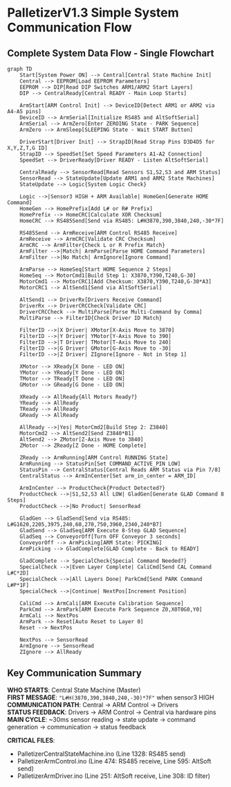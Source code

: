 # PalletizerV1.3 Simple System Communication Flow

## Complete System Data Flow - Single Flowchart

```mermaid
graph TD
    Start[System Power ON] --> Central[Central State Machine Init]
    Central --> EEPROM[Load EEPROM Parameters]
    EEPROM --> DIP[Read DIP Switches ARM1/ARM2 Start Layers]
    DIP --> CentralReady[Central READY - Main Loop Starts]
    
    ArmStart[ARM Control Init] --> DeviceID[Detect ARM1 or ARM2 via A4-A5 pins]
    DeviceID --> ArmSerial[Initialize RS485 and AltSoftSerial]
    ArmSerial --> ArmZero[Enter ZEROING State - PARK Sequence]
    ArmZero --> ArmSleep[SLEEPING State - Wait START Button]
    
    DriverStart[Driver Init] --> StrapID[Read Strap Pins D3D4D5 for X,Y,Z,T,G ID]
    StrapID --> SpeedSet[Set Speed Parameters A1-A2 Connection]
    SpeedSet --> DriverReady[Driver READY - Listen AltSoftSerial]
    
    CentralReady --> SensorRead[Read Sensors S1,S2,S3 and ARM Status]
    SensorRead --> StateUpdate[Update ARM1 and ARM2 State Machines]
    StateUpdate --> Logic{System Logic Check}
    
    Logic -->|Sensor3 HIGH + ARM Available| HomeGen[Generate HOME Command]
    HomeGen --> HomePrefix[Add L# or R# Prefix]
    HomePrefix --> HomeCRC[Calculate XOR Checksum]
    HomeCRC --> RS485Send[Send via RS485: L#H3870,390,3840,240,-30*7F]
    
    RS485Send --> ArmReceive[ARM Control RS485 Receive]
    ArmReceive --> ArmCRC[Validate CRC Checksum]
    ArmCRC --> ArmFilter{Check L or R Prefix Match}
    ArmFilter -->|Match| ArmParse[Parse HOME Command Parameters]
    ArmFilter -->|No Match| ArmIgnore[Ignore Command]
    
    ArmParse --> HomeSeq[Start HOME Sequence 2 Steps]
    HomeSeq --> MotorCmd1[Build Step 1: X3870,Y390,T240,G-30]
    MotorCmd1 --> MotorCRC1[Add Checksum: X3870,Y390,T240,G-30*A3]
    MotorCRC1 --> AltSend1[Send via AltSoftSerial]
    
    AltSend1 --> DriverRx[Drivers Receive Command]
    DriverRx --> DriverCRCCheck[Validate CRC]
    DriverCRCCheck --> MultiParse[Parse Multi-Command by Comma]
    MultiParse --> FilterID{Check Driver ID Match}
    
    FilterID -->|X Driver| XMotor[X-Axis Move to 3870]
    FilterID -->|Y Driver| YMotor[Y-Axis Move to 390]
    FilterID -->|T Driver| TMotor[T-Axis Move to 240]
    FilterID -->|G Driver| GMotor[G-Axis Move to -30]
    FilterID -->|Z Driver| ZIgnore[Ignore - Not in Step 1]
    
    XMotor --> XReady[X Done - LED ON]
    YMotor --> YReady[Y Done - LED ON]
    TMotor --> TReady[T Done - LED ON]  
    GMotor --> GReady[G Done - LED ON]
    
    XReady --> AllReady{All Motors Ready?}
    YReady --> AllReady
    TReady --> AllReady
    GReady --> AllReady
    
    AllReady -->|Yes| MotorCmd2[Build Step 2: Z3840]
    MotorCmd2 --> AltSend2[Send Z3840*B1]
    AltSend2 --> ZMotor[Z-Axis Move to 3840]
    ZMotor --> ZReady[Z Done - HOME Complete]
    
    ZReady --> ArmRunning[ARM Control RUNNING State]
    ArmRunning --> StatusPin[Set COMMAND_ACTIVE_PIN LOW]
    StatusPin --> CentralStatus[Central Reads ARM Status via Pin 7/8]
    CentralStatus --> ArmInCenter[Set arm_in_center = ARM_ID]
    
    ArmInCenter --> ProductCheck{Product Detected?}
    ProductCheck -->|S1,S2,S3 All LOW| GladGen[Generate GLAD Command 8 Steps]
    ProductCheck -->|No Product| SensorRead
    
    GladGen --> GladSend[Send via RS485: L#G1620,2205,3975,240,60,270,750,3960,2340,240*B7]
    GladSend --> GladSeq[ARM Execute 8-Step GLAD Sequence]
    GladSeq --> ConveyorOff[Turn OFF Conveyor 3 seconds]
    ConveyorOff --> ArmPicking[ARM State: PICKING]
    ArmPicking --> GladComplete[GLAD Complete - Back to READY]
    
    GladComplete --> SpecialCheck{Special Command Needed?}
    SpecialCheck -->|Even Layer Complete| CaliCmd[Send CAL Command L#C*2D]
    SpecialCheck -->|All Layers Done| ParkCmd[Send PARK Command L#P*1F]
    SpecialCheck -->|Continue| NextPos[Increment Position]
    
    CaliCmd --> ArmCali[ARM Execute Calibration Sequence]
    ParkCmd --> ArmPark[ARM Execute Park Sequence Z0,X0T0G0,Y0]
    ArmCali --> NextPos
    ArmPark --> Reset[Auto Reset to Layer 0]
    Reset --> NextPos
    
    NextPos --> SensorRead
    ArmIgnore --> SensorRead
    ZIgnore --> AllReady
```

## Key Communication Summary

**WHO STARTS**: Central State Machine (Master)  
**FIRST MESSAGE**: `"L#H(3870,390,3840,240,-30)*7F"` when sensor3 HIGH  
**COMMUNICATION PATH**: Central → ARM Control → Drivers  
**STATUS FEEDBACK**: Drivers → ARM Control → Central via hardware pins  
**MAIN CYCLE**: ~30ms sensor reading → state update → command generation → communication → status feedback

**CRITICAL FILES**:
- PalletizerCentralStateMachine.ino (Line 1328: RS485 send)
- PalletizerArmControl.ino (Line 474: RS485 receive, Line 595: AltSoft send)  
- PalletizerArmDriver.ino (Line 251: AltSoft receive, Line 308: ID filter)